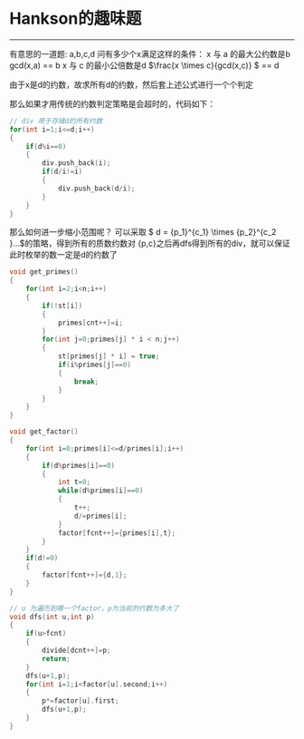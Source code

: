 # Hankson的趣味题

---

有意思的一道题:
a,b,c,d
问有多少个x满足这样的条件：
x 与 a 的最大公约数是b	gcd(x,a) == b
x 与 c 的最小公倍数是d	$\frac{x \times c}{gcd(x,c)} $ == d

由于x是d的约数，故求所有d的约数，然后套上述公式进行一个个判定

那么如果才用传统的约数判定策略是会超时的，代码如下：

```c++
// div 用于存储d的所有约数
for(int i=1;i<=d;i++)
{
	if(d%i==0)
	{
		div.push_back(i);
		if(d/i!=i)
		{
			div.push_back(d/i);
		}
	}
}
```

那么如何进一步缩小范围呢？
可以采取 $ d = {p_1}^{c_1} \times {p_2}^{c_2 }...$的策略，得到所有的质数约数对 {p,c}之后再dfs得到所有的div，就可以保证此时枚举的数一定是d的约数了
```c++
void get_primes()
{
	for(int i=2;i<n;i++)
	{
		if(!st[i])
		{
			primes[cnt++]=i;
		}
		for(int j=0;primes[j] * i < n;j++)
		{
			st[primes[j] * i] = true;
			if(i%primes[j]==0)
			{
				break;
			}
		}
	}
}

void get_factor()
{
    for(int i=0;primes[i]<=d/primes[i];i++)
    {
        if(d%primes[i]==0)
        {
            int t=0;
            while(d%primes[i]==0)
            {
                t++;
                d/=primes[i];
            }
            factor[fcnt++]={primes[i],t};
        }
    }
    if(d!=0)
    {
    	factor[fcnt++]={d,1};
	}
}

// u 为遍历到哪一个factor，p为当前的约数为多大了
void dfs(int u,int p)
{
	if(u>fcnt)
	{
		divide[dcnt++]=p;
		return;
	}
	dfs(u+1,p);
	for(int i=1;i<factor[u].second;i++)
	{
		p*=factor[u].first;
		dfs(u+1,p);
	}
}
```